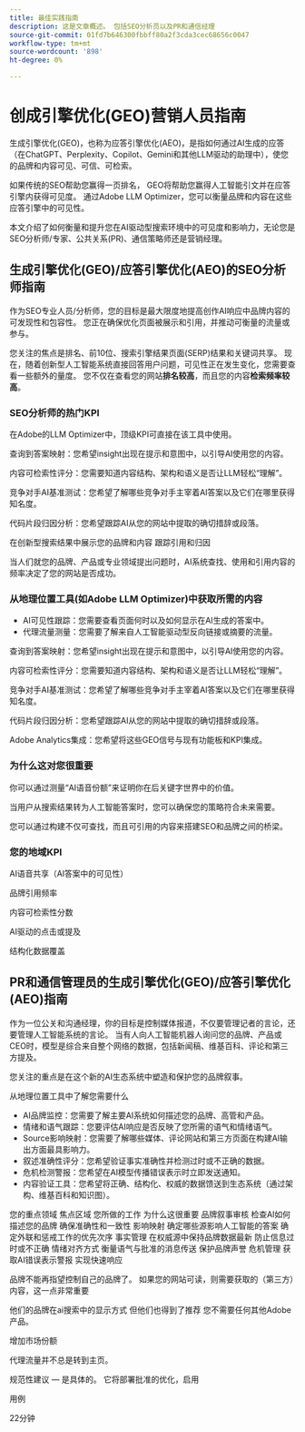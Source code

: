 ```yaml
---
title: 最佳实践指南
description: 这是文章概述。 包括SEO分析员以及PR和通信经理
source-git-commit: 01fd7b646300fbbff80a2f3cda3cec68656c0047
workflow-type: tm+mt
source-wordcount: '898'
ht-degree: 0%

---
```



# 创成引擎优化(GEO)营销人员指南

生成引擎优化(GEO)，也称为应答引擎优化(AEO)，是指如何通过AI生成的应答（在ChatGPT、Perplexity、Copilot、Gemini和其他LLM驱动的助理中），使您的品牌和内容可见、可信、可检索。

如果传统的SEO帮助您赢得一页排名， GEO将帮助您赢得人工智能引文并在应答引擎内获得可见度。 通过Adobe LLM Optimizer，您可以衡量品牌和内容在这些应答引擎中的可见性。

本文介绍了如何衡量和提升您在AI驱动型搜索环境中的可见度和影响力，无论您是SEO分析师/专家、公共关系(PR)、通信策略师还是营销经理。


<!-- brands enhance their visibility, accuracy, and influence in AI-driven search environments. It provides insights into brand presence in AI-generated answers, offers prescriptive content recommendations, and automates optimization fixes -->

<!-- Alva - don't forget to add to TOC -->

<!-- ## How GEO is changing your world

May remove this - Traditional SEO focuses on rankings in Google SERPs and GEO shifts focus to visibility within AI-generated answers and citation frequency.

Think about semantic visibility and retrieval relevance - not just keyword rankings. -->

## 生成引擎优化(GEO)/应答引擎优化(AEO)的SEO分析师指南

作为SEO专业人员/分析师，您的目标是最大限度地提高创作AI响应中品牌内容的可发现性和包容性。 您正在确保优化页面被展示和引用，并推动可衡量的流量或参与。

您关注的焦点是排名、前10位、搜索引擎结果页面(SERP)结果和关键词共享。 现在，随着创新型人工智能系统直接回答用户问题，可见性正在发生变化，您需要查看一些额外的量度。 您不仅在查看您的网站&#x200B;**排名较高**，而且您的内容&#x200B;**检索频率较高**。

### SEO分析师的热门KPI

在Adobe的LLM Optimizer中，顶级KPI可直接在该工具中使用。

<!-- * AI Visibility Tracking: You need to see when and how your pages are appearing in AI-generated answers. This includes **citations** and **mentions** and sentiment. See [Brand Presence dashboard](/help/dashboards/brand-presence.md)

* Agentic Traffic Measurement: You need to understand traffic coming from AI-driven referrals or summaries. See [Agentic Traffic dashboard](/help/dashboards/agentic-traffic.md)-->

<!-- Not sure llm optimizer has all these - remove those not relevant-->

查询到答案映射：您希望insight出现在提示和意图中，以引导AI使用您的内容。

内容可检索性评分：您需要知道内容结构、架构和语义是否让LLM轻松“理解”。

竞争对手AI基准测试：您希望了解哪些竞争对手主宰着AI答案以及它们在哪里获得知名度。

代码片段归因分析：您希望跟踪AI从您的网站中提取的确切措辞或段落。


在创新型搜索结果中展示您的品牌和内容
跟踪引用和归因

当人们就您的品牌、产品或专业领域提出问题时，AI系统查找、使用和引用内容的频率决定了您的网站是否成功。

### 从地理位置工具(如Adobe LLM Optimizer)中获取所需的内容

* AI可见性跟踪：您需要查看页面何时以及如何显示在AI生成的答案中。
* 代理流量测量：您需要了解来自人工智能驱动型反向链接或摘要的流量。

查询到答案映射：您希望insight出现在提示和意图中，以引导AI使用您的内容。

内容可检索性评分：您需要知道内容结构、架构和语义是否让LLM轻松“理解”。

竞争对手AI基准测试：您希望了解哪些竞争对手主宰着AI答案以及它们在哪里获得知名度。

代码片段归因分析：您希望跟踪AI从您的网站中提取的确切措辞或段落。


Adobe Analytics集成：您希望将这些GEO信号与现有功能板和KPI集成。

### 为什么这对您很重要

你可以通过测量“AI语音份额”来证明你在后关键字世界中的价值。

当用户从搜索结果转为人工智能答案时，您可以确保您的策略符合未来需要。

您可以通过构建不仅可查找，而且可引用的内容来搭建SEO和品牌之间的桥梁。

### 您的地域KPI

AI语音共享（AI答案中的可见性）

品牌引用频率

内容可检索性分数

AI驱动的点击或提及

结构化数据覆盖

## PR和通信管理员的生成引擎优化(GEO)/应答引擎优化(AEO)指南

作为一位公关和沟通经理，你的目标是控制媒体报道，不仅要管理记者的言论，还要管理人工智能系统的言论。 当有人向人工智能机器人询问您的品牌、产品或CEO时，模型是综合来自整个网络的数据，包括新闻稿、维基百科、评论和第三方提及。

您关注的重点是在这个新的AI生态系统中塑造和保护您的品牌叙事。

从地理位置工具中了解您需要什么

* AI品牌监控：您需要了解主要AI系统如何描述您的品牌、高管和产品。
* 情绪和语气跟踪：您要评估AI响应是否反映了您所需的语气和情绪语气。
* Source影响映射：您需要了解哪些媒体、评论网站和第三方页面在构建AI输出方面最具影响力。
* 叙述准确性评分：您希望验证事实准确性并检测过时或不正确的数据。
* 危机检测警报：您希望在AI模型传播错误表示时立即发送通知。
* 内容验证工具：您希望将正确、结构化、权威的数据馈送到生态系统（通过架构、维基百科和知识图）。

您的重点领域
焦点区域    您所做的工作    为什么这很重要
品牌叙事审核    检查AI如何描述您的品牌    确保准确性和一致性
影响映射    确定哪些源影响人工智能的答案    确定外联和惩戒工作的优先次序
事实管理    在权威源中保持品牌数据最新    防止信息过时或不正确
情绪对齐方式    衡量语气与批准的消息传送    保护品牌声誉
危机管理    获取AI错误表示警报    实现快速响应

品牌不能再指望控制自己的品牌了。 如果您的网站可读，则需要获取的（第三方）内容，这一点非常重要

<!-- Add table and also the PR and Comm manager mission and Marketing manager mission (see chatgpt and copilot-->

他们的品牌在ai搜索中的显示方式
但他们也得到了推荐
您不需要任何其他Adobe产品。

增加市场份额

代理流量并不总是转到主页。

规范性建议 — 是具体的。 它将部署批准的优化，启用

用例

22分钟





